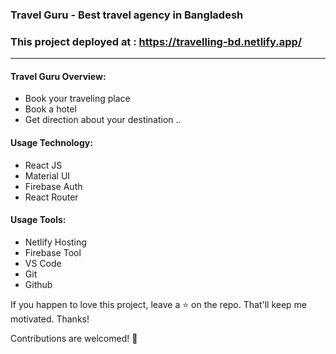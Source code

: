 ### Travel Guru - Best travel agency in Bangladesh
### This project deployed at : https://travelling-bd.netlify.app/
---
#### Travel Guru Overview:
* Book your traveling place
* Book a hotel
* Get direction about your destination
..

#### Usage Technology:
* React JS
* Material UI
* Firebase Auth
* React Router
>
#### Usage Tools:
* Netlify Hosting
* Firebase Tool
* VS Code
* Git
* Github


If you happen to love this project, leave a ⭐ on the repo. That'll keep me motivated.
Thanks!

Contributions are welcomed! 💖 
